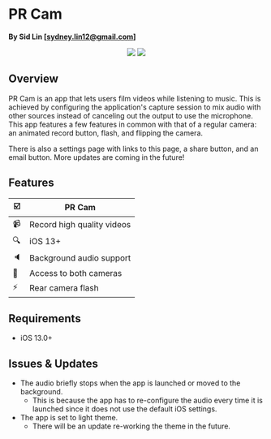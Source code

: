 # PR Cam
**By Sid Lin [sydney.lin12@gmail.com]**

<p align="center">
  <img src="https://img.shields.io/github/last-commit/sydneylin12/pr-cam"/>
  <img src="https://img.shields.io/github/commit-activity/m/sydneylin12/pr-cam"/>
</p>

## Overview

PR Cam is an app that lets users film videos while listening to music. This is achieved by configuring the application's capture session to mix audio with other sources instead of canceling out the output to use the microphone. This app features a few features in common with that of a regular camera: an animated record button, flash, and flipping the camera.

There is also a settings page with links to this page, a share button, and an email button. More updates are coming in the future!

## Features

| :ballot_box_with_check: | PR Cam      
| -------------- | ---------------------
| :video_camera: | Record high quality videos             
| :mag:          | iOS 13+
| :speaker:      | Background audio support
| :repeat:       | Access to both cameras               
| :zap:          | Rear camera flash  


## Requirements
* iOS 13.0+

## Issues & Updates
* The audio briefly stops when the app is launched or moved to the background. 
  - This is because the app has to re-configure the audio every time it is launched since it does not use the default iOS settings. 
* The app is set to light theme.
  - There will be an update re-working the theme in the future.
